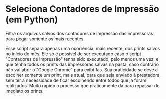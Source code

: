 # Seleciona Contadores de Impressão (em Python)
Filtra os arquivos salvos dos contadores de impressão das impressoras para pegar somente os mais recentes.

Esse script separa apenas uma ocorrência, mais recente, dos prints salvos no início do mês. Ele só é possível de ser executado caso o script "Contadores de Impressão" tenha sido executado, pelo menos uma vez, e que tenha todos os prints das impressoras salvas na pasta, caso contrário não vai abrir o "Google Chrome" para exibí-las.
Sua praticidade se deve a escolher somente um print, mais atual, para que seja enviado à prestadora, sem ter a necessidade de ficar escolhendo entre todos que já foram realizados. Muito rápido o processo que praticamente dá para repassar de imediato os prints.
